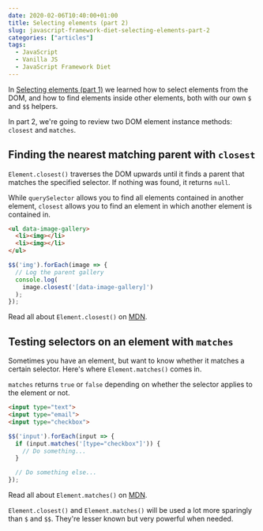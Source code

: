 ```yaml
---
date: 2020-02-06T10:40:00+01:00
title: Selecting elements (part 2)
slug: javascript-framework-diet-selecting-elements-part-2
categories: ["articles"]
tags:
  - JavaScript
  - Vanilla JS
  - JavaScript Framework Diet
---
```


In [Selecting elements (part 1)](/javascript-framework-diet/selecting-elements-part-1) we learned how to select elements from the DOM, and how to find elements inside other elements, both with our own `$` and `$$` helpers.

In part 2, we're going to review two DOM element instance methods: `closest` and `matches`.

<!--more-->

## Finding the nearest matching parent with `closest`

`Element.closest()` traverses the DOM upwards until it finds a parent that matches the specified selector. If nothing was found, it returns `null`.

While `querySelector` allows you to find all elements contained in another element, `closest` allows you to find an element in which another element is contained in.

```html
<ul data-image-gallery>
  <li><img></li>
  <li><img></li>
</ul>
```

```js
$$('img').forEach(image => {
  // Log the parent gallery
  console.log(
    image.closest('[data-image-gallery]')
  );
});
```

Read all about `Element.closest()` on [MDN](https://developer.mozilla.org/en-US/docs/Web/API/Element/closest).

## Testing selectors on an element with `matches`

Sometimes you have an element, but want to know whether it matches a certain selector. Here's where `Element.matches()` comes in.

`matches` returns `true` or `false` depending on whether the selector applies to the element or not.

```html
<input type="text">
<input type="email">
<input type="checkbox">
```

```js
$$('input').forEach(input => {
  if (input.matches('[type="checkbox"]')) {
    // Do something...
  }

  // Do something else...
});
```

Read all about `Element.matches()` on [MDN](https://developer.mozilla.org/en-US/docs/Web/API/Element/matches).

`Element.closest()` and `Element.matches()` will be used a lot more sparingly than `$` and `$$`. They're lesser known but very powerful when needed.
